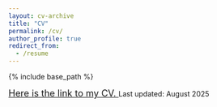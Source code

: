 ```yaml
---
layout: cv-archive
title: "CV"
permalink: /cv/
author_profile: true
redirect_from:
  - /resume
---
```


<style>
a.uline {text-decoration:underline; font-size: 18px;} /* Increased font size */
</style>

{% include base_path %}

<a href="../files/CV_2025.pdf" class="uline">Here is the link to my CV. </a> Last updated: August 2025

<!--
## Education
---
**In Progress**<br>
Ph.D. in Knowledge<br>
University<br>
*Advisor: Prof. Albert Einstein*

**1990-2010**<br>
B.S. in Partying<br>
School<br>
*Advisor: Prof. Paul Dirac*

## Research experience
---

**2015 - Present**<br>
Position<br>
I accomplished some things.<br>
*Relevant Publications: <a href="../publications/publication1" class="uline">Name2 et al. 2016</a>*<br>


## Service and Outreach
---
**2013 - Present**<br>
Outreach<br>


## Publications
---
**Name2** et al. "Title of paper 1", 2016.



## Awards and Honors
---
Best Jekyll Theme, *Spring 2018*<br>


## Talks and Presentations
---
"Seminar 17", University Colloquium, *March 2018*


## Teaching
---
**Summer 1900**<br>
Primary Instructor<br>
*Quantum Field Theory 101*

-->
